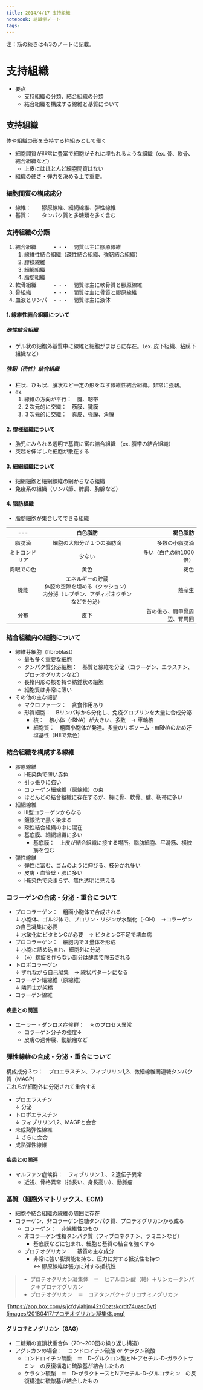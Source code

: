 ```yaml
---
title: 2014/4/17 支持組織
notebook: 組織学ノート
tags:
---
```


注：筋の続きは4/3のノートに記載。

# 支持組織

* 要点
    * 支持組織の分類、結合組織の分類
    * 結合組織を構成する線維と基質について

## 支持組織

体や組織の形を支持する枠組みとして働く

* 細胞間質が非常に豊富で細胞がそれに埋もれるような組織（ex. 骨、軟骨、結合組織など）
    * 上皮にはほとんど細胞間質はない
* 組織の硬さ・弾力を決める上で重要。

### 細胞間質の構成成分

* 線維：　　膠原線維、細網線維、弾性線維
* 基質：　　タンパク質と多糖類を多く含む

### 支持組織の分類

1. 結合組織　　　・・・　間質は主に膠原線維
    1. 線維性結合組織（疎性結合組織、強靭結合組織）
    1. 膠様線維
    1. 細網組織
    1. 脂肪組織
1. 軟骨組織　　　・・・　間質は主に軟骨質と膠原線維
1. 骨組織　　　　・・・　間質は主に骨質と膠原線維
1. 血液とリンパ　・・・　間質は主に液体

#### 1. 線維性結合組織について

##### 疎性結合組織
* ゲル状の細胞外基質中に線維と細胞がまばらに存在。（ex. 皮下組織、粘膜下組織など）

##### 強靭（密性）結合組織
* 柱状、ひも状、膜状など一定の形をなす線維性結合組織。非常に強靭。
* ex.
    1. 線維の方向が平行：　腱、靭帯
    1. ２次元的に交織：　筋膜、腱膜
    1. ３次元的に交織：　真皮、強膜、角膜

#### 2. 膠様組織について

* 胎児にみられる透明で基質に富む結合組織 （ex. 臍帯の結合組織）
* 突起を伸ばした細胞が散在する

#### 3. 細網組織について

* 細網細胞と細網線維の網からなる組織
* 免疫系の組織（リンパ節、脾臓、胸腺など）

#### 4. 脂肪組織

* 脂肪細胞が集合してできる組織

| --- | 白色脂肪 | 褐色脂肪 |
| :---: | :---: | ---: |
| 脂肪滴 | 細胞の大部分が１つの脂肪滴 | 多数の小脂肪滴 |
| ミトコンドリア | 少ない | 多い（白色の約1000倍） |
| 肉眼での色 | 黄色 | 褐色 |
| 機能 | エネルギーの貯蔵<br>体腔の空隙を埋める（クッション）<br>内分泌（レプチン、アディボネクチンなどを分泌） | 熱産生 |
| 分布 | 皮下 | 首の後ろ、肩甲骨周辺、腎周囲 |

### 結合組織内の細胞について

* 線維芽細胞（fibroblast）
    * 最も多く重要な細胞
    * タンパク質分泌細胞：　基質と線維を分泌（コラーゲン、エラスチン、プロテオグリカンなど）
    * 長楕円形の核を持つ紡錘状の細胞
    * 細胞質は非常に薄い
* その他の主な細部
    * マクロファージ：　貪食作用あり
    * 形質細胞：　Bリンパ球から分化し、免疫グロブリンを大量に合成分泌
        * 核：　核小体（rRNA）が大きい、多数　→ 車軸核
        * 細胞質：　粗面小胞体が発達。多量のリボソーム・mRNAのため好塩基性（HEで紫色）

### 結合組織を構成する線維

* 膠原線維
    * HE染色で薄い赤色
    * 引っ張りに強い
    * コラーゲン細線維（原線維）の束
    * ほとんどの結合組織に存在するが、特に骨、軟骨、腱、靭帯に多い
* 細網線維
    * Ⅲ型コラーゲンからなる
    * 鍍銀法で黒く染まる
    * 疎性結合組織の中に混在
    * 基底膜、細網組織に多い
        * 基底膜：　上皮が結合組織に接する場所。脂肪細胞、平滑筋、横紋筋を包む
* 弾性線維
    * 弾性に富む、ゴムのように伸びる、枝分かれ多い
    * 皮膚・血管壁・肺に多い
    * HE染色で染まらず、無色透明に見える


### コラーゲンの合成・分泌・重合について

* プロコラーゲン：　粗面小胞体で合成される  
↓ 小胞体、ゴルジ体で、プロリン・リジンが水酸化（-OH）　→コラーゲンの自己凝集に必要  
↓ 水酸化にビタミンCが必要　→ ビタミンC不足で壊血病
* プロコラーゲン：　細胞内で３量体を形成  
↓ 小胞に詰め込まれ、細胞外に分泌  
↓ （⭐︎）螺旋を作らない部分は酵素で除去される
* トロポコラーゲン  
↓ ずれながら自己凝集　→ 線状パターンになる
* コラーゲン細線維（原線維）  
↓ 隣同士が架橋
* コラーゲン線維

#### 疾患との関連
* エーラー・ダンロス症候群：　☆のプロセス異常
    * コラーゲン分子の強度↓
    * 皮膚の過伸展、動脈瘤など

### 弾性線維の合成・分泌・重合について

構成成分３つ：　プロエラスチン、フィブリリン1,2、微細線維関連糖タンパク質（MAGP）  
これらが細胞外に分泌されて重合する

* プロエラスチン  
↓ 分泌
* トロポエラスチン  
↓ フィブリリン1,2、MAGPと会合
* 未成熟弾性線維  
↓ さらに会合
* 成熟弾性線維

#### 疾患との関連

* マルファン症候群：　フィブリリン１、２遺伝子異常
    * 近視、骨格異常（指長い、身長高い）、動脈瘤

### 基質（細胞外マトリックス、ECM）

* 細胞や結合組織の線維の周囲に存在
* コラーゲン、非コラーゲン性糖タンパク質、プロテオグリカンから成る
    * コラーゲン：　非線維性のもの
    * 非コラーゲン性糖タンパク質（フィブロネクチン、ラミニンなど）
        * 基底膜などに包まれ、細胞と基質の結合を強くする
    * プロテオグリカン：　基質の主な成分
        * 非常に強い膨潤能を持ち、圧力に対する抵抗性を持つ  
        ↔︎ 膠原線維は張力に対する抵抗性

> * プロテオグリカン凝集体　＝　ヒアルロン酸（軸）＋リンカータンパク＋プロテオグリカン
> * プロテオグリカン　＝　コアタンパク＋グリコサミノグリカン

![https://app.box.com/s/jcfdyiahjm42z0bztskcrdt74uasc6yt](images/20180417/プロテオグリカン凝集体.png)


#### グリコサミノグリカン（GAG）
* 二糖類の直鎖状重合体（70〜200回の繰り返し構造）
* アグレカンの場合：　コンドロイチン硫酸 or ケラタン硫酸
    * コンドロイチン硫酸　＝　D-グルクロン酸とN-アセチル-D-ガラクトサミン　の反復構造に硫酸基が結合したもの
    * ケラタン硫酸　＝　D-がラクトースとNアセチル-D-グルコサミン　の反復構造に硫酸基が結合したもの